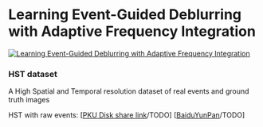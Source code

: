  # Learning Event-Guided Deblurring with Adaptive Frequency Integration

[![Learning Event-Guided Deblurring with Adaptive Frequency Integration](thumbnail.png)](https://youtu.be/ueQcdGFAPx4)

 ### <span id="dataset_section"> HST dataset </span> 
A High Spatial and Temporal resolution dataset of real events and ground truth images

HST with raw events: [[PKU Disk share link](link)/TODO]  [[BaiduYunPan](link)/TODO]
